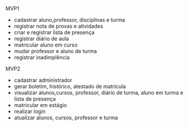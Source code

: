 MVP1
 * cadastrar aluno,professor, disciplinas e turma
 * registrar nota de provas e atividades
 * criar e registrar lista de presença
 * registrar diário de aula
 * matricular aluno em curso
 * mudar professor e aluno de turma
 * registrar inadimplência

MVP2
 * cadastrar administrador
 * gerar boletim, histórico, atestado de matrícula
 * visualizar alunos,cursos, professor, diário de turma, aluno em turma e lista de presença
 * matricular em estágio
 * realizar login
 * atualizar alunos, cursos, professor e turma
